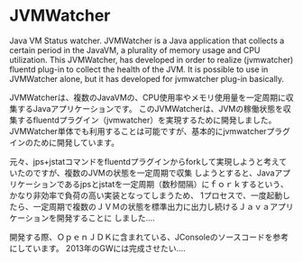 JVMWatcher
==========

Java VM Status watcher.
JVMWatcher is a Java application that collects a certain period in the JavaVM, a plurality of memory usage and CPU utilization. 
This JVMWatcher, has developed in order to realize (jvmwatcher) fluentd plug-in to collect the health of the JVM. 
It is possible to use in JVMWatcher alone, but it has developed for jvmwatcher plug-in basically.

JVMWatcherは、複数のJavaVMの、CPU使用率やメモリ使用量を一定周期に収集するJavaアプリケーションです。
このJVMWatcherは、JVMの稼働状態を収集するfluentdプラグイン（jvmwatcher）を実現するために開発しました。
JVMWatcher単体でも利用することは可能ですが、基本的にjvmwatcherプラグインのために開発しています。

元々、jps+jstatコマンドをfluentdプラグインからforkして実現しようと考えていたのですが、複数のJVMの状態を一定周期で収集
しようとすると、Javaアプリケーションであるjpsとjstatを一定周期（数秒間隔）にｆｏｒｋするという、かなり非効率で負荷の高い実装となってしまうため、
1プロセスで、一度起動したら、一定周期で複数のＪＶＭの状態を標準出力に出力し続けるＪａｖａアプリケーションを開発することに
しました....

開発する際、ＯｐｅｎＪＤＫに含まれている、JConsoleのソースコードを参考にしています。
2013年のGWには完成させたい....
